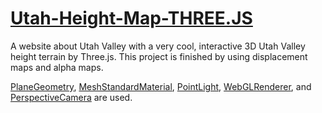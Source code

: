 # [Utah-Height-Map-THREE.JS](https://nguy2819.github.io/Utah-Height-Map-THREE.JS/)
A website about Utah Valley with a very cool, interactive 3D Utah Valley height terrain by Three.js. This project is finished by using displacement maps and alpha maps.

[PlaneGeometry](https://threejs.org/docs/?q=plan#api/en/geometries/PlaneGeometry), [MeshStandardMaterial](https://threejs.org/docs/?q=material#api/en/materials/MeshStandardMaterial), [PointLight](https://threejs.org/docs/index.html?q=light#api/en/lights/PointLight), [WebGLRenderer](https://threejs.org/docs/#api/en/renderers/WebGLRenderer), and [PerspectiveCamera](https://threejs.org/docs/#api/en/cameras/PerspectiveCamera) are used.

